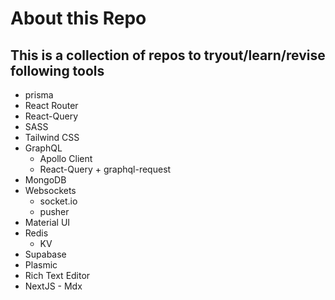# About this Repo


## This is a collection of repos to tryout/learn/revise following tools
- prisma
- React Router
- React-Query
- SASS
- Tailwind CSS
- GraphQL
    - Apollo Client
    - React-Query + graphql-request
- MongoDB
- Websockets
    - socket.io
    - pusher
- Material UI
- Redis
    - KV
- Supabase
- Plasmic
- Rich Text Editor
- NextJS - Mdx